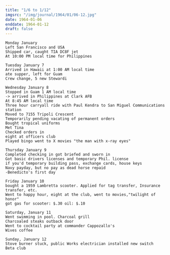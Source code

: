 ```yaml
---
title: "1/6 to 1/12"
imgsrc: "/img/journal/1964/01/06-12.jpg"
date: 1964-01-06
enddate: 1964-01-12
draft: false
---
```

<!-- fix pre -->
    Monday January
    Left San Francisco and USA
    Shipped car, caught TIA DC8F jet
    At 10:00 PM local time for Philippines

    Tuesday January 7
    Arrived in Hawaii at 1:00 AM local time
    ate supper, left for Guam
    Crew change, 5 new Stewardi

    Wednesday January 8
    Stopped in Guam 1 AM local time
    -> arrived in Philippines at Clark AFB
    At 8:45 AM local time
    Three hour carryall ride with Paul Kendra to San Miguel Communications station
    Moved to 7155 Tripoli Crescent
    Temporarily pending vacating of permanent orders
    Bought tropical uniforms
    Met Tina
    Checked orders in
    eight at officers club
    Played bingo went to X movies "the man with x-ray eyes"

    Thursday January 9
    Completed checking in got briefed and sworn in
    Got basic drivers licenses and temporary Phil. license
    if you'd temporary building pass, exchange cards, house keys
    Navy payday, but no pay as dead horse repaid
    -Benedicto's first day

    Friday January 10
    bought a 1959 Lambretta scooter. Applied for tag transfer, Insurance transfer, etc.
    Went to happy hour, eight at the club, went to movies,"twilight of honor"
    got gas for scooter: $.30 oil: $.10

    Saturday, January 11
    Went swimming in pool. Charcoal grill
    Charcoaled steaks outback door
    Went to cocktail party at commander Cappozallo's
    Wives coffee

    Sunday, January 12
    Stove burner stuck, public Works electrician installed new switch
    Beta club
